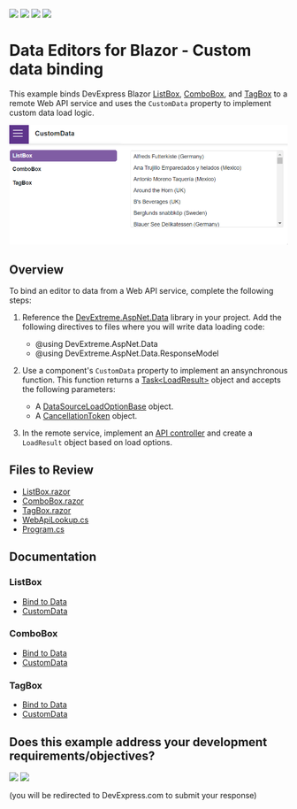 <!-- default badges list -->
![](https://img.shields.io/endpoint?url=https://codecentral.devexpress.com/api/v1/VersionRange/684018297/23.1.4%2B)
[![](https://img.shields.io/badge/Open_in_DevExpress_Support_Center-FF7200?style=flat-square&logo=DevExpress&logoColor=white)](https://supportcenter.devexpress.com/ticket/details/T1186503)
[![](https://img.shields.io/badge/📖_How_to_use_DevExpress_Examples-e9f6fc?style=flat-square)](https://docs.devexpress.com/GeneralInformation/403183)
[![](https://img.shields.io/badge/💬_Leave_Feedback-feecdd?style=flat-square)](#does-this-example-address-your-development-requirementsobjectives)
<!-- default badges end -->
# Data Editors for Blazor - Custom data binding

This example binds DevExpress Blazor [ListBox](https://docs.devexpress.com/Blazor/DevExpress.Blazor.DxListBox-2), [ComboBox](https://docs.devexpress.com/Blazor/DevExpress.Blazor.DxComboBox-2), and [TagBox](https://docs.devexpress.com/Blazor/DevExpress.Blazor.DxTagBox-2) to a remote Web API service and uses the `CustomData` property to implement custom data load logic.

![Data Editors - Custom data binding](CustomData.gif)

## Overview

To bind an editor to data from a Web API service, complete the following steps:

1. Reference the [DevExtreme.AspNet.Data](https://github.com/DevExpress/DevExtreme.AspNet.Data/blob/master/README.md) library in your project. Add the following directives to files where you will write data loading code:

    * @using DevExtreme.AspNet.Data
    * @using DevExtreme.AspNet.Data.ResponseModel

2. Use a component's `CustomData` property to implement an ansynchronous function. This function returns a [Task\<LoadResult>](https://devexpress.github.io/DevExtreme.AspNet.Data/net/api/DevExtreme.AspNet.Data.ResponseModel.LoadResult.html) object and accepts the following parameters:

    * A [DataSourceLoadOptionBase](https://devexpress.github.io/DevExtreme.AspNet.Data/net/api/DevExtreme.AspNet.Data.DataSourceLoadOptionsBase.html) object.
    * A [CancellationToken](https://learn.microsoft.com/en-us/dotnet/api/system.threading.cancellationtoken?view=net-7.0) object.

3. In the remote service, implement an [API controller](https://docs.devexpress.com/AspNetCore/401020/devextreme-based-controls/concepts/bind-controls-to-data/api-controllers) and create a `LoadResult` object based on load options.


## Files to Review

- [ListBox.razor](CS/CustomData/Shared/ListBox.razor)
- [ComboBox.razor](CS/CustomData/Shared/ComboBox.razor)
- [TagBox.razor](CS/CustomData/Shared/TagBox.razor)
- [WebApiLookup.cs](CS/CustomData/Data/WebApiLookup.cs)
- [Program.cs](CS/CustomData/Program.cs)

## Documentation

### ListBox

- [Bind to Data](https://docs.devexpress.com/Blazor/DevExpress.Blazor.DxListBox-2#bind-to-data)
- [CustomData](https://docs.devexpress.com/Blazor/DevExpress.Blazor.DxListBox-2.CustomData)

### ComboBox

- [Bind to Data](https://docs.devexpress.com/Blazor/DevExpress.Blazor.DxComboBox-2#bind-to-data)
- [CustomData](https://docs.devexpress.com/Blazor/DevExpress.Blazor.DxComboBox-2.CustomData)

### TagBox

- [Bind to Data](https://docs.devexpress.com/Blazor/DevExpress.Blazor.DxTagBox-2#bind-to-data)
- [CustomData](https://docs.devexpress.com/Blazor/DevExpress.Blazor.DxTagBox-2.CustomData)
<!-- feedback -->
## Does this example address your development requirements/objectives?

[<img src="https://www.devexpress.com/support/examples/i/yes-button.svg"/>](https://www.devexpress.com/support/examples/survey.xml?utm_source=github&utm_campaign=blazor-editors-custom-data-binding&~~~was_helpful=yes) [<img src="https://www.devexpress.com/support/examples/i/no-button.svg"/>](https://www.devexpress.com/support/examples/survey.xml?utm_source=github&utm_campaign=blazor-editors-custom-data-binding&~~~was_helpful=no)

(you will be redirected to DevExpress.com to submit your response)
<!-- feedback end -->

